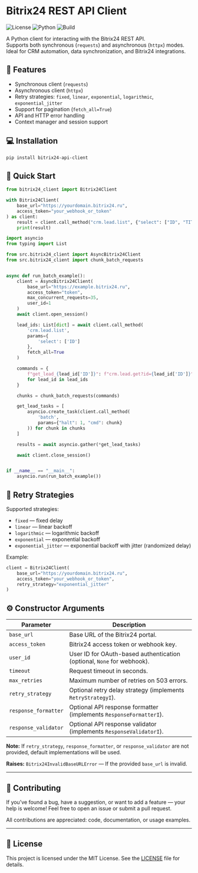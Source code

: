 # Bitrix24 REST API Client

![License](https://img.shields.io/github/license/stemirkhan/bitrix24-api-client)
![Python](https://img.shields.io/badge/python-3.9%2B-blue)
![Build](https://img.shields.io/badge/status-active-brightgreen)

A Python client for interacting with the Bitrix24 REST API.  
Supports both synchronous (`requests`) and asynchronous (`httpx`) modes.  
Ideal for CRM automation, data synchronization, and Bitrix24 integrations.

## 🔧 Features

* Synchronous client (`requests`)
* Asynchronous client (`httpx`)
* Retry strategies: `fixed`, `linear`, `exponential`, `logarithmic`, `exponential_jitter`
* Support for pagination (`fetch_all=True`)
* API and HTTP error handling
* Context manager and session support

## 💻 Installation

```bash
pip install bitrix24-api-client
```

## 🚀 Quick Start

```python
from bitrix24_client import Bitrix24Client

with Bitrix24Client(
    base_url="https://yourdomain.bitrix24.ru",
    access_token="your_webhook_or_token"
) as client:
    result = client.call_method("crm.lead.list", {"select": ["ID", "TITLE"]}, fetch_all=True)
    print(result)
```

```python
import asyncio
from typing import List

from src.bitrix24_client import AsyncBitrix24Client
from src.bitrix24_client import chunk_batch_requests


async def run_batch_example():
    client = AsyncBitrix24Client(
        base_url="https://example.bitrix24.ru",
        access_token="token",
        max_concurrent_requests=35,
        user_id=1
    )
    await client.open_session()

    lead_ids: List[dict] = await client.call_method(
        'crm.lead.list',
        params={
            'select': ['ID']
        },
        fetch_all=True
    )

    commands = {
        f"get_lead_{lead_id['ID']}": f"crm.lead.get?id={lead_id['ID']}"
        for lead_id in lead_ids
    }

    chunks = chunk_batch_requests(commands)

    get_lead_tasks = [
        asyncio.create_task(client.call_method(
            'batch',
            params={"halt": 1, "cmd": chunk}
        )) for chunk in chunks
    ]

    results = await asyncio.gather(*get_lead_tasks)

    await client.close_session()


if __name__ == "__main__":
    asyncio.run(run_batch_example())
```

## 🔁 Retry Strategies

Supported strategies:

* `fixed` — fixed delay
* `linear` — linear backoff
* `logarithmic` — logarithmic backoff
* `exponential` — exponential backoff
* `exponential_jitter` — exponential backoff with jitter (randomized delay)

Example:

```python
client = Bitrix24Client(
    base_url="https://yourdomain.bitrix24.ru",
    access_token="your_webhook_or_token",
    retry_strategy="exponential_jitter"
)
```
## ⚙️ Constructor Arguments

| Parameter            | Description                                                            |
| -------------------- | ---------------------------------------------------------------------- |
| `base_url`           | Base URL of the Bitrix24 portal.                                       |
| `access_token`       | Bitrix24 access token or webhook key.                                  |
| `user_id`            | User ID for OAuth-based authentication (optional, `None` for webhook). |
| `timeout`            | Request timeout in seconds.                                            |
| `max_retries`        | Maximum number of retries on 503 errors.                               |
| `retry_strategy`     | Optional retry delay strategy (implements `RetryStrategyI`).           |
| `response_formatter` | Optional API response formatter (implements `ResponseFormatterI`).     |
| `response_validator` | Optional API response validator (implements `ResponseValidatorI`).     |

**Note:**
If `retry_strategy`, `response_formatter`, or `response_validator` are not provided, default implementations will be used.

**Raises:**
`Bitrix24InvalidBaseURLError` — If the provided `base_url` is invalid.

---

## 🤝 Contributing

If you’ve found a bug, have a suggestion, or want to add a feature — your help is welcome! Feel free to open an issue or submit a pull request.

All contributions are appreciated: code, documentation, or usage examples.

---

## 📄 License

This project is licensed under the MIT License. See the [LICENSE](https://github.com/stemirkhan/bitrix24-api-client/blob/main/LICENSE) file for details.
